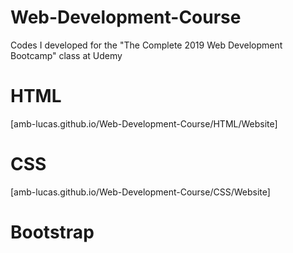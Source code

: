 # Web-Development-Course
Codes I developed for the "The Complete 2019 Web Development Bootcamp" class at Udemy

# HTML
[amb-lucas.github.io/Web-Development-Course/HTML/Website]

# CSS
[amb-lucas.github.io/Web-Development-Course/CSS/Website]

# Bootstrap
